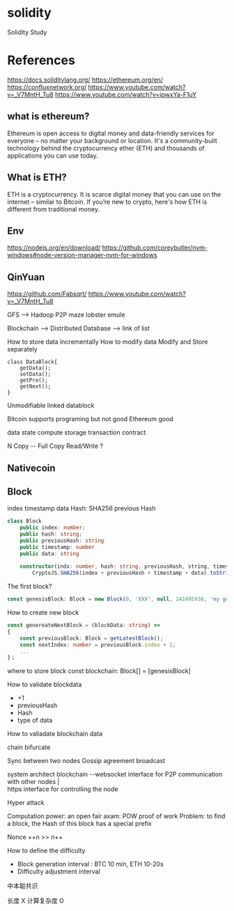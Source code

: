 # solidity
Solidity Study

# References
https://docs.soliditylang.org/
https://ethereum.org/en/
https://confluxnetwork.org/
https://www.youtube.com/watch?v=_V7MntH_Tu8
https://www.youtube.com/watch?v=ipwxYa-F1uY

## what is ethereum?
Ethereum is open access to digital money and data-friendly services for everyone – no matter your background or location. It's a community-built technology behind the cryptocurrency ether (ETH) and thousands of applications you can use today.

## What is ETH?
ETH is a cryptocurrency. It is scarce digital money that you can use on the internet – similar to Bitcoin. If you’re new to crypto, here's how ETH is different from traditional money.


## Env
https://nodejs.org/en/download/
https://github.com/coreybutler/nvm-windows#node-version-manager-nvm-for-windows



## QinYuan
https://github.com/Fabsqrt/
https://www.youtube.com/watch?v=_V7MntH_Tu8

GFS --> Hadoop
P2P maze lobster emule

Blockchain --> Distributed Database  --> link of list

How to store data incrementally
How to modify data
Modify and Store separately

```
class DataBlock{
    getData();
    setData();
    getPre();
    getNext();
}
```
Unmodifiable linked datablock

Bitcoin supports programing but not good
Ethereum good


data state compute
storage transaction contract

N Copy -- Full Copy
Read/Write ?

## Nativecoin


## Block
index
timestamp
data
Hash: SHA256
previous Hash

``` ts
class Block 
    public index: number;
    public hash: string;
    public previousHash: string
    public timestamp: number
    public data: string
    
    constructor(indx: number, hash: string, previousHash, string, timestamp: number, data: string): string =>
        CryptoJS.SHA256(index + previousHash + timestamp + data).toString();
```

The first block?
```ts
const genesisBlock: Block = new Block(0, 'XXX', null, 142495938, 'my genesis block')
```
How to create new block
```ts
const genereateNextBlock = (blockData: string) =>
{
    const previousBlock: Block = getLatestBlock();
    const nextIndex: number = previousBlock.index + 1;
    ...
}；
```
where to store block
const blockchain: Block[] = [genesisBlock]


How to validate blockdata
- +1
- previousHash
- Hash
- type of data

How to valiadate blockchain data

chain bifurcate

Sync between two nodes
Gossip agreement broadcast

system architect
blockchain --websocket interface  for P2P communication with other nodes
|                                    
https interface
for controlling the node


Hyper attack

Computation power: an open fair axam: POW proof of work 
Problem:  to find a block, the Hash of this block has a special prefix

Nonce
++n >> n++

How to define the difficulty
- Block generation interval : BTC 10 min, ETH 10-20s
- Difficulty adjustment interval



中本聪共识

长度 X 计算复杂度 O

 


